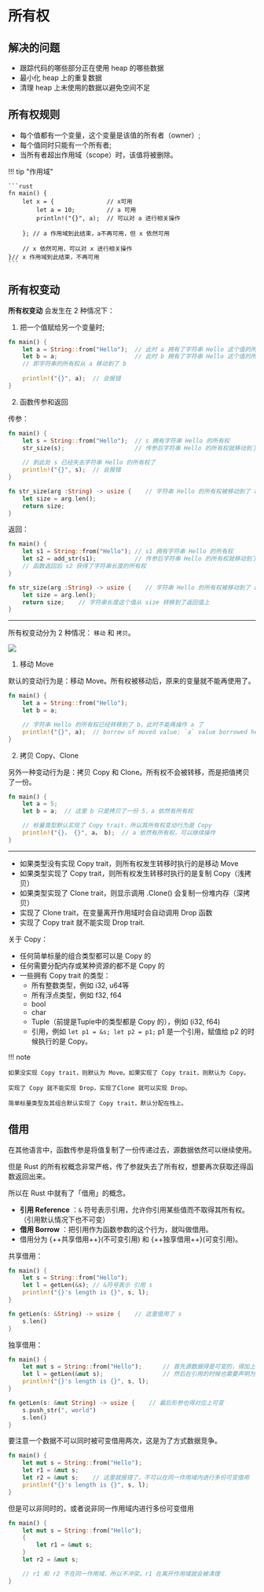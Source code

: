 # 所有权

## 解决的问题

- 跟踪代码的哪些部分正在使用 heap 的哪些数据
- 最小化 heap 上的重复数据
- 清理 heap 上未使用的数据以避免空间不足

## 所有权规则

- 每个值都有一个变量，这个变量是该值的所有者（owner）;
- 每个值同时只能有一个所有者;
- 当所有者超出作用域（scope）时，该值将被删除。


!!! tip "作用域"

    ```rust
    fn main() {
        let x = {               // x可用
            let a = 10;         // a 可用
            println!("{}", a);  // 可以对 a 进行相关操作
        
        }; // a 作用域到此结束，a不再可用，但 x 依然可用

        // x 依然可用，可以对 x 进行相关操作
    }// x 作用域到此结束，不再可用
    ```


## 所有权变动

**所有权变动** 会发生在 2 种情况下：

1. 把一个值赋给另一个变量时;

```rust
fn main() {
    let a = String::from("Hello");  // 此时 a 拥有了字符串 Hello 这个值的所有权
    let b = a;                      // 此时 b 拥有了字符串 Hello 这个值的所有权，而 a 失去了所有权
    // 即字符串的所有权从 a 移动到了 b
    
    println!("{}", a);  // 会报错
}
```

2. 函数传参和返回

传参：
```rust
fn main() {
    let s = String::from("Hello");  // s 拥有字符串 Hello 的所有权
    str_size(s);                    // 传参后字符串 Hello 的所有权就移动到了函数的参数上
    
    // 到此处 s 已经失去字符串 Hello 的所有权了
    println!("{}", s);  // 会报错
}

fn str_size(arg :String) -> usize {    // 字符串 Hello 的所有权被移动到了 arg 上
    let size = arg.len();
    return size;
}
```

返回：
```rust
fn main() {
    let s1 = String::from("Hello"); // s1 拥有字符串 Hello 的所有权
    let s2 = add_str(s1);           // 传参后字符串 Hello 的所有权就移动到了函数的参数上
    // 函数返回后 s2 获得了字符串长度的所有权
}

fn str_size(arg :String) -> usize {    // 字符串 Hello 的所有权被移动到了 arg 上
    let size = arg.len();
    return size;    // 字符串长度这个值从 size 转移到了返回值上
}
```

---

所有权变动分为 2 种情况： `移动` 和 `拷贝`。

![](https://blogpicure.oss-cn-shenzhen.aliyuncs.com/blog/illustration-pic/rust/move-copy-clone.png)

1. 移动 Move

默认的变动行为是：移动 Move。所有权被移动后，原来的变量就不能再使用了。
```rust
fn main() {
    let a = String::from("Hello");
    let b = a;

    // 字符串 Hello 的所有权已经转移到了 b，此时不能再操作 a 了
    println!("{}", a);  // borrow of moved value: `a` value borrowed here after move
}
```

2. 拷贝 Copy、Clone

另外一种变动行为是：拷贝 Copy 和 Clone。所有权不会被转移，而是把值拷贝了一份。

```rust
fn main() {
    let a = 5;
    let b = a;  // 这里 b 只是拷贝了一份 5，a 依然有所有权

    // 标量类型默认实现了 Copy trait，所以其所有权变动行为是 Copy
    println!("{}， {}", a， b);  // a 依然有所有权，可以继续操作
}
```

---

- 如果类型没有实现 Copy trait，则所有权发生转移时执行的是移动 Move
- 如果类型实现了 Copy trait，则所有权发生转移时执行的是复制 Copy（浅拷贝）
- 如果类型实现了 Clone trait，则显示调用 .Clone() 会复制一份堆内存（深拷贝）
- 实现了 Clone trait，在变量离开作用域时会自动调用 Drop 函数
- 实现了 Copy trait 就不能实现 Drop trait.

关于 Copy：

- 任何简单标量的组合类型都可以是 Copy 的
- 任何需要分配内存或某种资源的都不是 Copy 的
- 一些拥有 Copy trait 的类型：
    - 所有整数类型，例如 i32, u64等
    - 所有浮点类型，例如 f32, f64
    - bool
    - char
    - Tuple（前提是Tuple中的类型都是 Copy 的），例如 (i32, f64)
    - 引用，例如 `let p1 = &s; let p2 = p1;` p1 是一个引用，赋值给 p2 的时候执行的是 Copy。



!!! note

    如果没实现 Copy trait，则默认为 Move。如果实现了 Copy trait，则默认为 Copy。
    
    实现了 Copy 就不能实现 Drop，实现了Clone 就可以实现 Drop。
    
    简单标量类型及其组合默认实现了 Copy trait，默认分配在栈上。

## 借用

在其他语言中，函数传参是将值复制了一份传递过去，源数据依然可以继续使用。

但是 Rust 的所有权概念非常严格，传了参就失去了所有权，想要再次获取还得函数返回出来。

所以在 Rust 中就有了「借用」的概念。

- **引用 Reference** ：`&` 符号表示引用，允许你引用某些值而不取得其所有权。（引用默认情况下也不可变）
- **借用 Borrow** ：把引用作为函数参数的这个行为，就叫做借用。
- 借用分为 {++共享借用++}(不可变引用) 和 {++独享借用++}(可变引用)。

共享借用：
```rust
fn main() {
    let s = String::from("Hello");
    let l = getLen(&s); // &符号表示 引用 s
    println!("{}'s length is {}", s, l);
}

fn getLen(s: &String) -> usize {    // 这里借用了 s
    s.len()
}
```

独享借用：
```rust
fn main() {
    let mut s = String::from("Hello");      // 首先源数据得是可变的，得加上 mut
    let l = getLen(&mut s);                 // 然后在引用的时候也需要声明为可变引用，不然函数里依然不能修改
    println!("{}'s length is {}", s, l);
}

fn getLen(s: &mut String) -> usize {    // 最后形参也得对应上可变
    s.push_str(", world")
    s.len()
}
```

要注意一个数据不可以同时被可变借用两次，这是为了方式数据竞争。
```rust
fn main() {
    let mut s = String::from("Hello");
    let r1 = &mut s;
    let r2 = &mut s;    // 这里就报错了，不可以在同一作用域内进行多份可变借用
    println!("{}'s length is {}", s, l);
}
```
但是可以非同时的，或者说非同一作用域内进行多份可变借用
```rust
fn main() {
    let mut s = String::from("Hello");
    {
        let r1 = &mut s;
    }
    let r2 = &mut s;

    // r1 和 r2 不在同一作用域，所以不冲突。r1 在离开作用域就会被清理
}
```